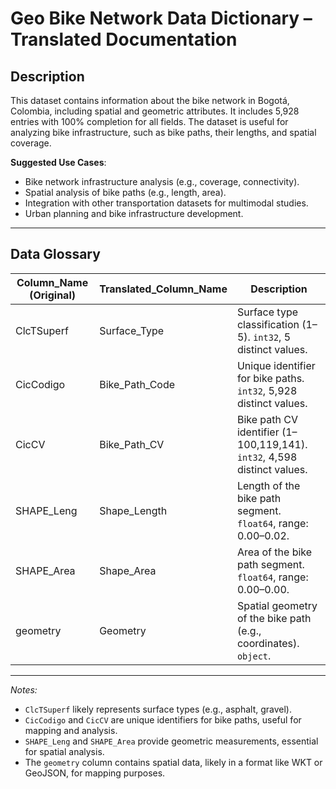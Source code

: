 # Geo Bike Network Data Dictionary – Translated Documentation  

## Description  
This dataset contains information about the bike network in Bogotá, Colombia, including spatial and geometric attributes. It includes 5,928 entries with 100% completion for all fields. The dataset is useful for analyzing bike infrastructure, such as bike paths, their lengths, and spatial coverage.  

**Suggested Use Cases**:  
- Bike network infrastructure analysis (e.g., coverage, connectivity).  
- Spatial analysis of bike paths (e.g., length, area).  
- Integration with other transportation datasets for multimodal studies.  
- Urban planning and bike infrastructure development.  

---

## Data Glossary  

| Column_Name (Original)       | Translated_Column_Name          | Description                                                                 |
|-------------------------------|----------------------------------|-----------------------------------------------------------------------------|
| ClcTSuperf                    | Surface_Type                    | Surface type classification (1–5). `int32`, 5 distinct values.             |
| CicCodigo                     | Bike_Path_Code                  | Unique identifier for bike paths. `int32`, 5,928 distinct values.          |
| CicCV                         | Bike_Path_CV                    | Bike path CV identifier (1–100,119,141). `int32`, 4,598 distinct values.   |
| SHAPE_Leng                    | Shape_Length                    | Length of the bike path segment. `float64`, range: 0.00–0.02.              |
| SHAPE_Area                    | Shape_Area                      | Area of the bike path segment. `float64`, range: 0.00–0.00.                |
| geometry                      | Geometry                        | Spatial geometry of the bike path (e.g., coordinates). `object`.           |

---  
*Notes:*  
- `ClcTSuperf` likely represents surface types (e.g., asphalt, gravel).  
- `CicCodigo` and `CicCV` are unique identifiers for bike paths, useful for mapping and analysis.  
- `SHAPE_Leng` and `SHAPE_Area` provide geometric measurements, essential for spatial analysis.  
- The `geometry` column contains spatial data, likely in a format like WKT or GeoJSON, for mapping purposes.  